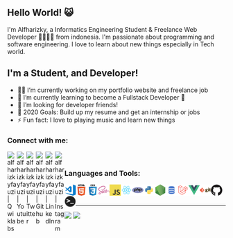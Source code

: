 ## Hello World! :smiley_cat:

I'm Alfharizky, a Informatics Engineering Student & Freelance Web Developer :man_technologist::man_student: from indonesia. I'm passionate about programming and software engineering. I love to learn about new things especially in Tech world. 


## I'm a Student, and  Developer!
- 👷‍♂️ I’m currently working on my portfolio website and freelance job
- 🚀 I’m currently learning to become a Fullstack Developer 🤣
- 👋 I’m looking for developer friends!
- 🎯 2020 Goals: Build up my resume and get an internship or jobs
- ⚡ Fun fact: I love to playing music and learn new things

### Connect with me:

[<img align="left" alt="alfharizkyfauzi | Qwiklabs" width="22px" src="https://cdn.jsdelivr.net/npm/simple-icons@3.10.0/icons/qwiklabs.svg" />][qwiklabs]
[<img align="left" alt="alfharizkyfauzi | Youtube" width="22px" src="https://cdn.jsdelivr.net/npm/simple-icons@3.10.0/icons/youtube.svg" />][youtube]
[<img align="left" alt="alfharizkyfauzi | Twitter" width="22px" src="https://cdn.jsdelivr.net/npm/simple-icons@3.10.0/icons/twitter.svg" />][twitter]
[<img align="left" alt="alfharizkyfauzi | Github" width="22px" src="https://cdn.jsdelivr.net/npm/simple-icons@3.10.0/icons/github.svg" />][github]
[<img align="left" alt="alfharizkyfauzi | LinkedIn" width="22px" src="https://cdn.jsdelivr.net/npm/simple-icons@v3/icons/linkedin.svg" />][linkedin]
[<img align="left" alt="alfharizkyfauzi | Instagram" width="22px" src="https://cdn.jsdelivr.net/npm/simple-icons@v3/icons/instagram.svg" />][instagram]

<br />

### Languages and Tools:

<img align="left" alt="Visual Studio Code" width="26px" src="https://raw.githubusercontent.com/github/explore/80688e429a7d4ef2fca1e82350fe8e3517d3494d/topics/visual-studio-code/visual-studio-code.png" />
<img align="left" alt="HTML5" width="26px" src="https://raw.githubusercontent.com/github/explore/80688e429a7d4ef2fca1e82350fe8e3517d3494d/topics/html/html.png" />
<img align="left" alt="CSS3" width="26px" src="https://raw.githubusercontent.com/github/explore/80688e429a7d4ef2fca1e82350fe8e3517d3494d/topics/css/css.png" />
<img align="left" alt="Sass" width="26px" src="https://raw.githubusercontent.com/github/explore/80688e429a7d4ef2fca1e82350fe8e3517d3494d/topics/sass/sass.png" />
<img align="left" alt="JavaScript" width="26px" src="https://raw.githubusercontent.com/github/explore/80688e429a7d4ef2fca1e82350fe8e3517d3494d/topics/javascript/javascript.png" />
<img align="left" alt="React" width="26px" src="https://raw.githubusercontent.com/github/explore/80688e429a7d4ef2fca1e82350fe8e3517d3494d/topics/react/react.png" />
<img align="left" alt="Php" width="26px" src="https://raw.githubusercontent.com/github/explore/80688e429a7d4ef2fca1e82350fe8e3517d3494d/topics/php/php.png" />
<img align="left" alt="Python" width="26px" src="https://raw.githubusercontent.com/github/explore/80688e429a7d4ef2fca1e82350fe8e3517d3494d/topics/python/python.png" />
<img align="left" alt="Node.js" width="26px" src="https://raw.githubusercontent.com/github/explore/80688e429a7d4ef2fca1e82350fe8e3517d3494d/topics/nodejs/nodejs.png" />
<img align="left" alt="SQL" width="26px" src="https://raw.githubusercontent.com/github/explore/80688e429a7d4ef2fca1e82350fe8e3517d3494d/topics/sql/sql.png" />
<img align="left" alt="Laravel" width="26px" src="https://raw.githubusercontent.com/github/explore/80688e429a7d4ef2fca1e82350fe8e3517d3494d/topics/laravel/laravel.png" />
<img align="left" alt="VueJs" width="26px" src="https://raw.githubusercontent.com/github/explore/80688e429a7d4ef2fca1e82350fe8e3517d3494d/topics/vue/vue.png" />
<img align="left" alt="Git" width="26px" src="https://raw.githubusercontent.com/github/explore/80688e429a7d4ef2fca1e82350fe8e3517d3494d/topics/git/git.png" />
<img align="left" alt="GitHub" width="26px" src="https://raw.githubusercontent.com/github/explore/78df643247d429f6cc873026c0622819ad797942/topics/github/github.png" />
<img align="left" alt="Terminal" width="26px" src="https://raw.githubusercontent.com/github/explore/80688e429a7d4ef2fca1e82350fe8e3517d3494d/topics/terminal/terminal.png" />

<br />
<br />

---


<p>
    <img src="https://github-readme-stats.vercel.app/api?username=alfharizkyfauzi&theme=radical&show_icons=true&include_all_commits=true&count_private=true&hide_border=true" height=178 />
    <img src="https://github-readme-stats.vercel.app/api/top-langs/?username=alfharizkyfauzi&layout=compact&langs_count=8" height=178 />
</p>


[qwiklabs]: https://google.qwiklabs.com/public_profiles/708e6cb0-38dc-4d3f-b19a-7878e3353b3e
[youtube]: https://www.youtube.com/channel/UCuVJAKhCsG99kMxrUzK32fQ
[instagram]: https://www.instagram.com/alfharizky/
[twitter]: https://twitter.com/AlfharizkyFauzi
[github]: https://github.com/alfharizkyfauzi/
[linkedin]: https://www.linkedin.com/in/alfharizkyfauzi/
